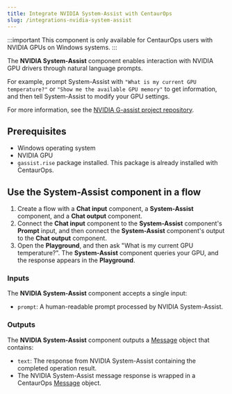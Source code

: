 ```yaml
---
title: Integrate NVIDIA System-Assist with CentaurOps
slug: /integrations-nvidia-system-assist
---
```


:::important
This component is only available for CentaurOps users with NVIDIA GPUs on Windows systems.
:::

The **NVIDIA System-Assist** component enables interaction with NVIDIA GPU drivers through natural language prompts.

For example, prompt System-Assist with `"What is my current GPU temperature?"` or `"Show me the available GPU memory"` to get information, and then tell System-Assist to modify your GPU settings.

For more information, see the [NVIDIA G-assist project repository](https://github.com/NVIDIA/g-assist).

## Prerequisites

* Windows operating system
* NVIDIA GPU
* `gassist.rise` package installed. This package is already installed with CentaurOps.

## Use the System-Assist component in a flow
1. Create a flow with a **Chat input** component, a **System-Assist** component, and a **Chat output** component.
2. Connect the **Chat input** component to the **System-Assist** component's **Prompt** input, and then connect the **System-Assist** component's output to the **Chat output** component.
3. Open the **Playground**, and then ask "What is my current GPU temperature?".
The **System-Assist** component queries your GPU, and the response appears in the **Playground**.

### Inputs

The **NVIDIA System-Assist** component accepts a single input:
- `prompt`: A human-readable prompt processed by NVIDIA System-Assist.

### Outputs

The **NVIDIA System-Assist** component outputs a [Message](/concepts-objects#message-object) object that contains:
- `text`: The response from NVIDIA System-Assist containing the completed operation result.
- The NVIDIA System-Assist message response is wrapped in a CentaurOps [Message](/concepts-objects#message-object) object.